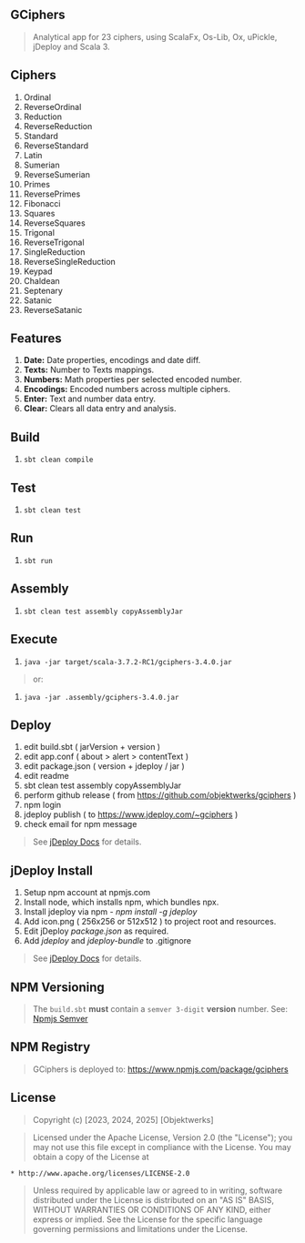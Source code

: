 GCiphers
--------
>Analytical app for 23 ciphers, using ScalaFx, Os-Lib, Ox, uPickle, jDeploy and Scala 3.

Ciphers
-------
1. Ordinal
2. ReverseOrdinal
3. Reduction 
4. ReverseReduction 
5. Standard
6. ReverseStandard
7. Latin  
8. Sumerian
9. ReverseSumerian
10. Primes
11. ReversePrimes
12. Fibonacci
13. Squares
14. ReverseSquares
15. Trigonal
16. ReverseTrigonal
17. SingleReduction
18. ReverseSingleReduction
19. Keypad
20. Chaldean
21. Septenary
22. Satanic
23. ReverseSatanic

Features
--------
1. **Date:** Date properties, encodings and date diff.
2. **Texts:** Number to Texts mappings.
3. **Numbers:** Math properties per selected encoded number.
4. **Encodings:** Encoded numbers across multiple ciphers.
5. **Enter:** Text and number data entry.
6. **Clear:** Clears all data entry and analysis.

Build
-----
1. ```sbt clean compile```

Test
----
1. ```sbt clean test```

Run
---
1. ```sbt run```

Assembly
--------
1. ```sbt clean test assembly copyAssemblyJar```

Execute
-------
1. ```java -jar target/scala-3.7.2-RC1/gciphers-3.4.0.jar```
>or:
1. ```java -jar .assembly/gciphers-3.4.0.jar```

Deploy
------
1. edit build.sbt ( jarVersion + version )
2. edit app.conf ( about > alert > contentText )
3. edit package.json ( version + jdeploy / jar )
4. edit readme
5. sbt clean test assembly copyAssemblyJar
6. perform github release ( from https://github.com/objektwerks/gciphers )
7. npm login
8. jdeploy publish ( to https://www.jdeploy.com/~gciphers )
9. check email for npm message
>See [jDeploy Docs](https://www.jdeploy.com/docs/manual/#_getting_started) for details.

jDeploy Install
---------------
1. Setup npm account at npmjs.com
2. Install node, which installs npm, which bundles npx.
3. Install jdeploy via npm - *npm install -g jdeploy*
4. Add icon.png ( 256x256 or 512x512 ) to project root and resources.
5. Edit jDeploy *package.json* as required.
6. Add *jdeploy* and *jdeploy-bundle* to .gitignore
>See [jDeploy Docs](https://www.jdeploy.com/docs/manual/#_getting_started) for details.

NPM Versioning
--------------
>The ```build.sbt``` **must** contain a ```semver 3-digit``` **version** number. See: [Npmjs Semver](https://docs.npmjs.com/about-semantic-versioning)

NPM Registry
------------
>GCiphers is deployed to: https://www.npmjs.com/package/gciphers

License
-------
>Copyright (c) [2023, 2024, 2025] [Objektwerks]

>Licensed under the Apache License, Version 2.0 (the "License");
you may not use this file except in compliance with the License.
You may obtain a copy of the License at

    * http://www.apache.org/licenses/LICENSE-2.0

>Unless required by applicable law or agreed to in writing, software
distributed under the License is distributed on an "AS IS" BASIS,
WITHOUT WARRANTIES OR CONDITIONS OF ANY KIND, either express or implied.
See the License for the specific language governing permissions and
limitations under the License.
